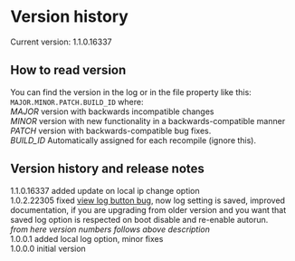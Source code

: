 # Version history
Current version: 1.1.0.16337  
## How to read version
You can find the version in the log or in the file property like this: `MAJOR.MINOR.PATCH.BUILD_ID`
where:  
*MAJOR* version with backwards incompatible changes  
*MINOR* version with new functionality in a backwards-compatible manner  
*PATCH* version with backwards-compatible bug fixes.  
*BUILD\_ID*  Automatically assigned for each recompile (ignore this).  

## Version history and release notes  
1.1.0.16337 added update on local ip change option  
1.0.2.22305 fixed [view log button bug](https://github.com/Nesos-ita/DynamicDnsUpdater/issues/1), now log setting is saved, improved documentation, if you are upgrading from older version and you want that saved log option is respected on boot disable and re-enable autorun.  
*from here version numbers follows above description*  
1.0.0.1 added local log option, minor fixes  
1.0.0.0 initial version  